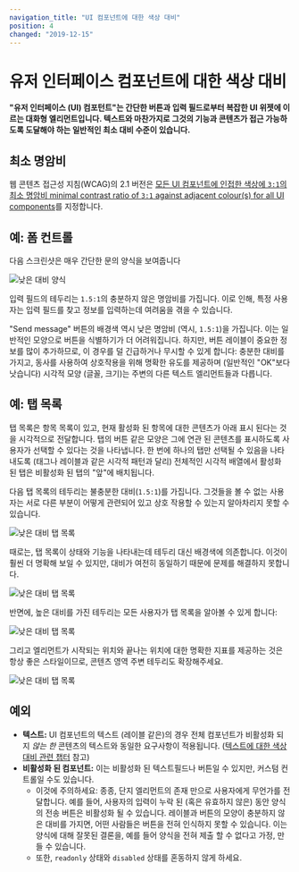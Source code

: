 ```yaml
---
navigation_title: "UI 컴포넌트에 대한 색상 대비"
position: 4
changed: "2019-12-15"
---
```


# 유저 인터페이스 컴포넌트에 대한 색상 대비

**"유저 인터페이스 (UI) 컴포턴트"는 간단한 버튼과 입력 필드로부터 복잡한 UI 위젯에 이르는 대화형 엘리먼트입니다. 텍스트와 마찬가지로 그것의 기능과 콘텐츠가 접근 가능하도록 도달해야 하는 일반적인 최소 대비 수준이 있습니다.**

## 최소 명암비

웹 콘텐츠 접근성 지침(WCAG)의 2.1 버전은 [모든 UI 컴포넌트에 인접한 색상에 `3:1`의 최소 명암비 minimal contrast ratio of `3:1` against adjacent colour(s) for all UI components](https://www.w3.org/TR/WCAG21/#non-text-contrast)를 지정합니다.

## 예: 폼 컨트롤

다음 스크린샷은 매우 간단한 문의 양식을 보여줍니다

![낮은 대비 양식](_media/low-contrast-form.png)

입력 필드의 테두리는 `1.5:1`의 충분하지 않은 명암비를 가집니다. 이로 인해, 특정 사용자는 입력 필드를 찾고 정보를 입력하는데 여려움을 겪을 수 있습니다.

"Send message" 버튼의 배경색 역시 낮은 명암비 (역시, `1.5:1`)을 가집니다. 이는 일반적인 모양으로 버튼을 식별하기가 더 어려워집니다. 하지만, 버튼 레이블이 중요한 정보를 많이 추가하므로, 이 경우를 덜 긴급하거나 무시할 수 있게 합니다: 충분한 대비를 가지고, 동사를 사용하여 상호작용을 위해 명확한 유도를 제공하며 (일반적인 "OK"보다 낫습니다) 시각적 모양 (글꼴, 크기)는 주변의 다른 텍스트 엘리먼트들과 다릅니다.

## 예: 탭 목록

탭 목록은 항목 목록이 있고, 현재 활성화 된 항목에 대한 콘텐츠가 아래 표시 된다는 것을 시각적으로 전달합니다. 탭의 버튼 같은 모양은 그에 연관 된 콘텐츠를 표시하도록 사용자가 선택할 수 있다는 것을 나타냅니다. 한 번에 하나의 탭만 선택될 수 있음을 나타내도록 (태그나 레이블과 같은 시각적 패턴과 달리) 전체적인 시각적 배열에서 활성화 된 탭은 비활성화 된 탭의 "앞"에 배치됩니다.

다음 탭 목록의 테두리는 불충분한 대비(`1.5:1`)를 가집니다. 그것들을 볼 수 없는 사용자는 서로 다른 부분이 어떻게 관련되어 있고 상호 작용할 수 있는지 알아차리지 못할 수 있습니다.

![낮은 대비 탭 목록](_media/low-contrast-tablist.png)

때로는, 탭 목록이 상태와 기능을 나타내는데 테두리 대신 배경색에 의존합니다. 이것이 훨씬 더 명확해 보일 수 있지만, 대비가 여전히 동일하기 때문에 문제를 해결하지 못합니다.

![낮은 대비 탭 목록](_media/low-contrast-tablist-with-background.png)

반면에, 높은 대비를 가진 테두리는 모든 사용자가 탭 목록을 알아볼 수 있게 합니다:

![낮은 대비 탭 목록](_media/tablist-with-borders.png)

그리고 엘리먼트가 시작되는 위치와 끝나는 위치에 대한 명확한 지표를 제공하는 것은 항상 좋은 스타일이므로, 콘텐츠 영역 주변 테두리도 확장해주세요.

![낮은 대비 탭 목록](_media/tablist-with-more-borders.png)

## 예외

- **텍스트:** UI 컴포넌트의 텍스트 (레이블 같은)의 경우 전체 컴포넌트가 비활성화 되지 *않는 한* 콘텐츠의 텍스트와 동일한 요구사항이 적용됩니다. ([텍스트에 대한 색상 대비 관련 챕터](/knowledge/colours-and-contrast/text/) 참고)
- **비활성화 된 컴포넌트:** 이는 비활성화 된 텍스트필드나 버튼일 수 있지만, 커스텀 컨트롤일 수도 있습니다.
    - 이것에 주의하세요: 종종, 단지 엘리먼트의 존재 만으로 사용자에게 무언가를 전달합니다. 예를 들어, 사용자의 입력이 누락 된 (혹은 유효하지 않은) 동안 양식의 전송 버튼은 비활성화 될 수 있습니다. 레이블과 버튼의 모양이 충분하지 않은 대비를 가지면, 어떤 사람들은 버튼을 전혀 인식하지 못할 수 있습니다. 이는 양식에 대해 잘못된 결론을, 예를 들어 양식을 전혀 제출 할 수 없다고 가정, 만들 수 있습니다.
    - 또한, `readonly` 상태와 `disabled` 상태를 혼동하지 않게 하세요.
